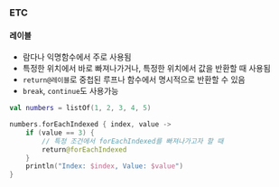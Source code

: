 ### ETC

#### 레이블

- 람다나 익명함수에서 주로 사용됨
- 특정한 위치에서 바로 빠져나가거나, 특정한 위치에서 값을 반환할 때 사용됨
- `return@레이블`로 중첩된 루프나 함수에서 명시적으로 반환할 수 있음
- `break`, `continue`도 사용가능

```kt
val numbers = listOf(1, 2, 3, 4, 5)

numbers.forEachIndexed { index, value ->
    if (value == 3) {
        // 특정 조건에서 forEachIndexed를 빠져나가고자 할 때
        return@forEachIndexed
    }
    println("Index: $index, Value: $value")
}
```
